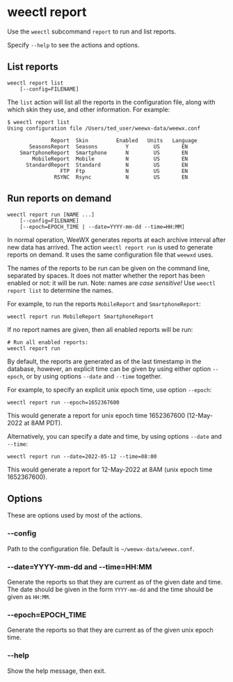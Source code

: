 # weectl report

Use the `weectl` subcommand `report` to run and list reports.

Specify `--help` to see the actions and options.

## List reports

    weectl report list
        [--config=FILENAME]

The `list` action will list all the reports in the configuration file, along
with which skin they use, and other information. For example:

```
$ weectl report list
Using configuration file /Users/ted_user/weewx-data/weewx.conf

              Report  Skin         Enabled   Units   Language
       SeasonsReport  Seasons         Y        US       EN   
    SmartphoneReport  Smartphone      N        US       EN   
        MobileReport  Mobile          N        US       EN   
      StandardReport  Standard        N        US       EN   
                 FTP  Ftp             N        US       EN   
               RSYNC  Rsync           N        US       EN   
```

## Run reports on demand

    weectl report run [NAME ...]
        [--config=FILENAME]
        [--epoch=EPOCH_TIME | --date=YYYY-mm-dd --time=HH:MM] 

In normal operation, WeeWX generates reports at each archive interval after new
data has arrived. The action `weectl report run` is used to generate reports on
demand. It uses the same configuration file that `weewxd` uses.

The names of the reports to be run can be given on the command line, separated
by spaces. It does not matter whether the report has been enabled or not: it
will be run. Note: names are _case sensitive!_ Use `weectl report list` to 
determine the names. 

For example, to run the reports `MobileReport` and `SmartphoneReport`:

    weectl report run MobileReport SmartphoneReport

If no report names are given, then all enabled reports will be run:

    # Run all enabled reports:    
    weectl report run

By default, the reports are generated as of the last timestamp in the database,
however, an explicit time can be given by using either option `--epoch`, or by
using options `--date` and `--time` together.

For example, to specify an explicit unix epoch time, use option `--epoch`:

```
weectl report run --epoch=1652367600
```

This would generate a report for unix epoch time 1652367600 (12-May-2022 at
8AM PDT).

Alternatively, you can specify a date and time, by using options `--date` and
`--time`:

```
weectl report run --date=2022-05-12 --time=08:00
```

This would generate a report for 12-May-2022 at 8AM (unix epoch time
1652367600).

## Options

These are options used by most of the actions.

### --config

Path to the configuration file. Default is `~/weewx-data/weewx.conf`.

### --date=YYYY-mm-dd and --time=HH:MM

Generate the reports so that they are current as of the given date
and time. The date should be given in the form `YYYY-mm-dd` and the time should
be given as `HH:MM`.

### --epoch=EPOCH_TIME

Generate the reports so that they are current as of the given unix epoch time.

### --help

Show the help message, then exit.
